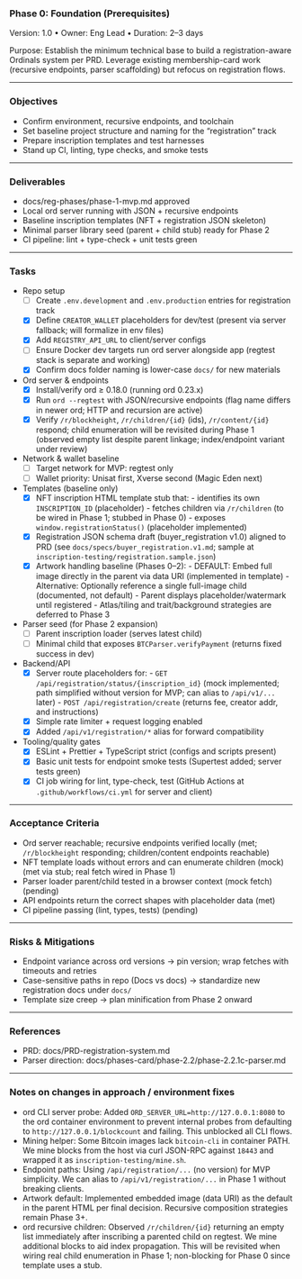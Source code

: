 ### Phase 0: Foundation (Prerequisites)

Version: 1.0 • Owner: Eng Lead • Duration: 2–3 days

Purpose: Establish the minimum technical base to build a registration-aware Ordinals system per PRD. Leverage existing membership-card work (recursive endpoints, parser scaffolding) but refocus on registration flows.

----

### Objectives
- Confirm environment, recursive endpoints, and toolchain
- Set baseline project structure and naming for the “registration” track
- Prepare inscription templates and test harnesses
- Stand up CI, linting, type checks, and smoke tests

----

### Deliverables
- docs/reg-phases/phase-1-mvp.md approved
- Local ord server running with JSON + recursive endpoints
- Baseline inscription templates (NFT + registration JSON skeleton)
- Minimal parser library seed (parent + child stub) ready for Phase 2
- CI pipeline: lint + type-check + unit tests green

----

### Tasks

- Repo setup
  - [ ] Create `.env.development` and `.env.production` entries for registration track
  - [x] Define `CREATOR_WALLET` placeholders for dev/test (present via server fallback; will formalize in env files)
  - [x] Add `REGISTRY_API_URL` to client/server configs
  - [ ] Ensure Docker dev targets run ord server alongside app (regtest stack is separate and working)
  - [x] Confirm docs folder naming is lower-case `docs/` for new materials

- Ord server & endpoints
  - [x] Install/verify ord ≥ 0.18.0 (running ord 0.23.x)
  - [x] Run `ord --regtest` with JSON/recursive endpoints (flag name differs in newer ord; HTTP and recursion are active)
  - [x] Verify `/r/blockheight`, `/r/children/{id}` (ids), `/r/content/{id}` respond; child enumeration will be revisited during Phase 1 (observed empty list despite parent linkage; index/endpoint variant under review)

- Network & wallet baseline
  - [ ] Target network for MVP: regtest only
  - [ ] Wallet priority: Unisat first, Xverse second (Magic Eden next)

- Templates (baseline only)
  - [x] NFT inscription HTML template stub that:
        - identifies its own `INSCRIPTION_ID` (placeholder)
        - fetches children via `/r/children` (to be wired in Phase 1; stubbed in Phase 0)
        - exposes `window.registrationStatus()` (placeholder implemented)
  - [x] Registration JSON schema draft (buyer_registration v1.0) aligned to PRD (see `docs/specs/buyer_registration.v1.md`; sample at `inscription-testing/registration.sample.json`)
  - [x] Artwork handling baseline (Phases 0–2):
        - DEFAULT: Embed full image directly in the parent via data URI (implemented in template)
        - Alternative: Optionally reference a single full-image child (documented, not default)
        - Parent displays placeholder/watermark until registered
        - Atlas/tiling and trait/background strategies are deferred to Phase 3

- Parser seed (for Phase 2 expansion)
  - [ ] Parent inscription loader (serves latest child)
  - [ ] Minimal child that exposes `BTCParser.verifyPayment` (returns fixed success in dev)

- Backend/API
  - [x] Server route placeholders for:
        - `GET /api/registration/status/{inscription_id}` (mock implemented; path simplified without version for MVP; can alias to `/api/v1/...` later)
        - `POST /api/registration/create` (returns fee, creator addr, and instructions)
  - [x] Simple rate limiter + request logging enabled
  - [x] Added `/api/v1/registration/*` alias for forward compatibility

- Tooling/quality gates
  - [x] ESLint + Prettier + TypeScript strict (configs and scripts present)
  - [x] Basic unit tests for endpoint smoke tests (Supertest added; server tests green)
  - [x] CI job wiring for lint, type-check, test (GitHub Actions at `.github/workflows/ci.yml` for server and client)

----

### Acceptance Criteria
- Ord server reachable; recursive endpoints verified locally (met; `/r/blockheight` responding; children/content endpoints reachable)
- NFT template loads without errors and can enumerate children (mock) (met via stub; real fetch wired in Phase 1)
- Parser loader parent/child tested in a browser context (mock fetch) (pending)
- API endpoints return the correct shapes with placeholder data (met)
- CI pipeline passing (lint, types, tests) (pending)

----

### Risks & Mitigations
- Endpoint variance across ord versions → pin version; wrap fetches with timeouts and retries
- Case-sensitive paths in repo (Docs vs docs) → standardize new registration docs under `docs/`
- Template size creep → plan minification from Phase 2 onward

----

### References
- PRD: docs/PRD-registration-system.md
- Parser direction: docs/phases-card/phase-2.2/phase-2.2.1c-parser.md

----

### Notes on changes in approach / environment fixes

- ord CLI server probe: Added `ORD_SERVER_URL=http://127.0.0.1:8080` to the ord container environment to prevent internal probes from defaulting to `http://127.0.0.1/blockcount` and failing. This unblocked all CLI flows.
- Mining helper: Some Bitcoin images lack `bitcoin-cli` in container PATH. We mine blocks from the host via curl JSON-RPC against `18443` and wrapped it as `inscription-testing/mine.sh`.
- Endpoint paths: Using `/api/registration/...` (no version) for MVP simplicity. We can alias to `/api/v1/registration/...` in Phase 1 without breaking clients.
- Artwork default: Implemented embedded image (data URI) as the default in the parent HTML per final decision. Recursive composition strategies remain Phase 3+.
- ord recursive children: Observed `/r/children/{id}` returning an empty list immediately after inscribing a parented child on regtest. We mine additional blocks to aid index propagation. This will be revisited when wiring real child enumeration in Phase 1; non-blocking for Phase 0 since template uses a stub.

